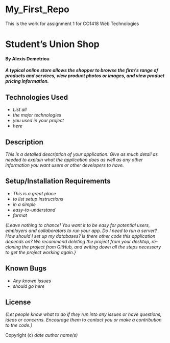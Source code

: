 # My_First_Repo
This is the work for assignment 1 for CO1418 Web Technologies

# Student’s Union Shop

#### By **Alexis Demetriou**

#### _A typical online store allows the shopper to browse the firm's range of products and services, view product photos or images, and view product pricing information._

## Technologies Used

* _List all_
* _the major technologies_
* _you used in your project_
* _here_

## Description

_This is a detailed description of your application. Give as much detail as needed to explain what the application does as well as any other information you want users or other developers to have._

## Setup/Installation Requirements

* _This is a great place_
* _to list setup instructions_
* _in a simple_
* _easy-to-understand_
* _format_

_{Leave nothing to chance! You want it to be easy for potential users, employers and collaborators to run your app. Do I need to run a server? How should I set up my databases? Is there other code this application depends on? We recommend deleting the project from your desktop, re-cloning the project from GitHub, and writing down all the steps necessary to get the project working again.}_

## Known Bugs

* _Any known issues_
* _should go here_

## License

_{Let people know what to do if they run into any issues or have questions, ideas or concerns.  Encourage them to contact you or make a contribution to the code.}_

Copyright (c) _date_ _author name(s)_
